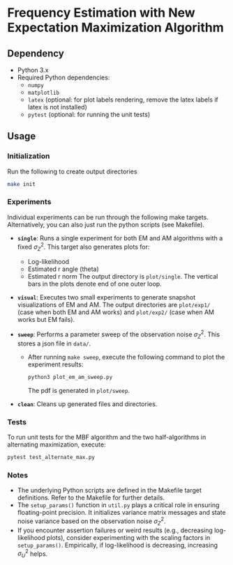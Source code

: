 # Frequency Estimation with New Expectation Maximization Algorithm

## Dependency
- Python 3.x
- Required Python dependencies:
  - `numpy`
  - `matplotlib`
  - `latex` (optional: for plot labels rendering, remove the latex labels if latex is not installed)
  - `pytest` (optional: for running the unit tests)


## Usage

### Initialization
Run the following to create output directories
```bash
make init
```

### Experiments
Individual experiments can be run through the following make targets.  Alternatively, you can also just run the python scripts (see Makefile).

- **`single`**: Runs a single experiment for both EM and AM algorithms with a fixed $\sigma^2_Z$. This target also generates plots for:
  - Log-likelihood
  - Estimated r angle (theta)
  - Estimated r norm
  The output directory is `plot/single`. The vertical bars in the plots denote end of one outer loop.

- **`visual`**: Executes two small experiments to generate snapshot visualizations of EM and AM. The output directories are `plot/exp1/` (case when both EM and AM works) and `plot/exp2/` (case when AM works but EM fails).

- **`sweep`**: Performs a parameter sweep of the observation noise $\sigma^2_Z$. This stores a json file in `data/`.
  - After running `make sweep`, execute the following command to plot the experiment results:

    ```bash
    python3 plot_em_am_sweep.py
    ```
    The pdf is generated in `plot/sweep`.

- **`clean`**: Cleans up generated files and directories.

### Tests
To run unit tests for the MBF algorithm and the two half-algorithms in alternating maximization, execute:

```bash
pytest test_alternate_max.py
```

### Notes

- The underlying Python scripts are defined in the Makefile target definitions. Refer to the Makefile for further details.
- The `setup_params()` function in `util.py` plays a critical role in ensuring floating-point precision. It initializes variance matrix messages and state noise variance based on the observation noise $\sigma^2_Z$.
- If you encounter assertion failures or weird results (e.g., decreasing log-likelihood plots), consider experimenting with the scaling factors in `setup_params()`. Empirically, if log-likelihood is decreasing, increasing $\sigma^2_U$ helps.



